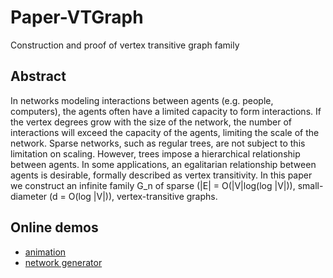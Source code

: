 # Paper-VTGraph
Construction and proof of vertex transitive graph family

## Abstract

In networks modeling interactions between agents (e.g. people, computers),
the agents often have a limited capacity to form interactions.
If the vertex degrees grow with the size of the network,
the number of interactions will exceed the capacity of the agents,
limiting the scale of the network.
Sparse networks, such as regular trees, are not subject to this limitation on scaling.
However, trees impose a hierarchical relationship between agents.
In some applications, an egalitarian relationship between agents is desirable,
formally described as vertex transitivity.
In this paper we construct an infinite family G_n
of sparse (|E| = O(|V|log(log |V|)),
small-diameter (d = O(log |V|)), vertex-transitive graphs.

## Online demos
* [animation](http://jsfiddle.net/gwhnhLn3/)
* [network generator](http://jsfiddle.net/7n9scynb/2/)

